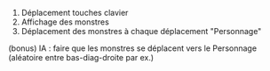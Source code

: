 1. Déplacement touches clavier 
2. Affichage des monstres
3. Déplacement des monstres à chaque déplacement "Personnage"

(bonus)
IA : faire que les monstres se déplacent vers le Personnage
(aléatoire entre bas-diag-droite par ex.)